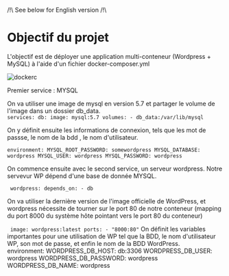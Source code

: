 /!\ See below for English version /!\  

# Objectif du projet #  

L'objectif est de déployer une application multi-conteneur (Wordpress + MySQL) à l'aide d'un fichier docker-composer.yml  

![dockerc](https://user-images.githubusercontent.com/97849927/202799743-6b6aa097-87e1-4676-91bf-94e966316505.png)

Premier service : MYSQL

On va utiliser une image de mysql en version 5.7 et partager le volume de l'image dans un dossier db_data.  
`services:
  db:
    image: mysql:5.7
    volumes:
      - db_data:/var/lib/mysql`

On y définit ensuite les informations de connexion, tels que les mot de passse, le nom de la bdd , le nom d'utilisateur.  

 `environment:
     MYSQL_ROOT_PASSWORD: somewordpress
     MYSQL_DATABASE: wordpress
     MYSQL_USER: wordpress
     MYSQL_PASSWORD: wordpress`
    
On commence ensuite avec le second service, un serveur wordpress. Notre servevur WP dépend d'une base de donnée MYSQL.  

`  wordpress:
    depends_on:
      - db
    `
    
On va utiliser la dernière version de l'image officielle de WordPress, et wordpress nécessite de tourner sur le port 80 de notre conteneur (mapping du port 8000 du système hôte pointant vers le port 80 du conteneur)

  `  image: wordpress:latest
    ports:
      - "8000:80"
   `
On définit les variables importantes pour une utilisation de WP tel que la BDD, le nom d'utilisateur WP, son mot de passe, et enfin le nom de la BDD WordPress.  
    environment:
      WORDPRESS_DB_HOST: db:3306
      WORDPRESS_DB_USER: wordpress
      WORDPRESS_DB_PASSWORD: wordpress
      WORDPRESS_DB_NAME: wordpress
      

